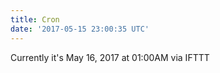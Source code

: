 ```yaml
---
title: Cron
date: '2017-05-15 23:00:35 UTC'
---
```


Currently it's May 16, 2017 at 01:00AM
via IFTTT
